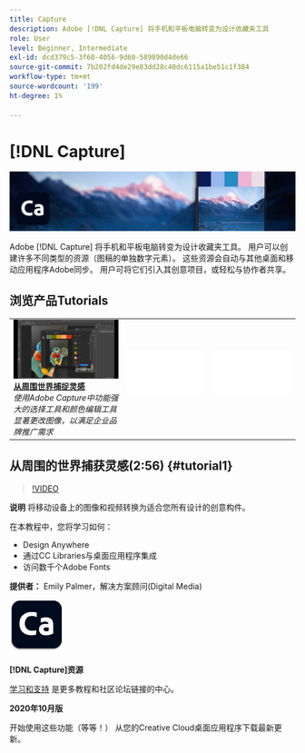 ```yaml
---
title: Capture
description: Adobe [!DNL Capture] 将手机和平板电脑转变为设计收藏夹工具
role: User
level: Beginner, Intermediate
exl-id: dcd379c5-3f60-4056-9d60-589890d4de66
source-git-commit: 7b202fd4de29e83dd28c40dc6115a1be51c1f384
workflow-type: tm+mt
source-wordcount: '199'
ht-degree: 1%

---
```


# [!DNL Capture]

![英雄图像教程](../assets/Capture.jpg)

Adobe [!DNL Capture] 将手机和平板电脑转变为设计收藏夹工具。 用户可以创建许多不同类型的资源（图稿的单独数字元素）。   这些资源会自动与其他桌面和移动应用程序Adobe同步。 用户可将它们引入其创意项目，或轻松与协作者共享。

## 浏览产品Tutorials

<table style="table-layout:fixed">
<tr>
 <td>
   <a href="capture.md#tutorial1">
      <img alt="从周围世界捕捉灵感" src="../assets/capture_palmer_thumbnail.jpg" />
   </a>
    <div>
   <a href="capture.md#tutorial1"><strong>从周围世界捕捉灵感</strong></a>
    </div>
    <em>使用Adobe Capture中功能强大的选择工具和颜色编辑工具显著更改图像，以满足企业品牌推广需求</em>
    <br>
  </td>
  <td>
    <img alt="间隔条" src="../assets/Whitespacer.png" />
    <div>
    <br>
  </td>
  <td>
    <img alt="间隔条" src="../assets/Whitespacer.png" />
    <div>
    <br>
  </td>
</tr>
</table>

## 从周围的世界捕获灵感(2:56) {#tutorial1}

>[!VIDEO](https://video.tv.adobe.com/v/326825?hidetitle=true)

**说明**
将移动设备上的图像和视频转换为适合您所有设计的创意构件。

在本教程中，您将学习如何：
* Design Anywhere
* 通过CC Libraries与桌面应用程序集成
* 访问数千个Adobe Fonts

**提供者：**
Emily Palmer，解决方案顾问(Digital Media)

![Capture徽标](../assets/ca_appicon_96.png)

**[!DNL Capture]资源**

[学习和支持](https://helpx.adobe.com/mobile-apps/help/capture-faq.html) 是更多教程和社区论坛链接的中心。

**2020年10月版**

开始使用这些功能（等等！） 从您的Creative Cloud桌面应用程序下载最新更新。
